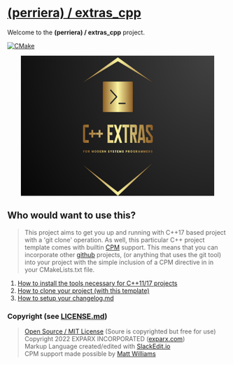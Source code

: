 

# [(perriera) / extras_cpp](https://github.com/perriera/extras_cpp)

Welcome to the **(perriera) / extras_cpp** project.

[![CMake](https://github.com/mattcoding4days/extras/actions/workflows/cmake.yml/badge.svg?branch=dev)](https://github.com/mattcoding4days/extras/actions/workflows/cmake.yml)

<div align="center">
  <img width="442" height="320" src="assets/extras.png">
  <br>
</div>

## Who would want to use this?

> This project aims to get you up and running with C++17 based project with a 'git clone' operation. As well, this particular C++ project template comes with builtin [CPM](https://github.com/cpm-cmake/CPM.cmake) support. This means that you can incorporate other [github](https://github.com) projects, (or anything that uses the git tool) into your project with the simple inclusion of a CPM directive in in your CMakeLists.txt file.

 1. [How to install the tools necessary for C++11/17 projects](https://github.com/perriera/extras_cpp/blob/dev/docs/INSTALL.md)
 2. [How to clone your project (with this template)](https://github.com/perriera/extras_cpp/blob/dev/docs/CLONE.md)
 3. [How to setup your changelog.md](https://github.com/perriera/extras_cpp/blob/dev/docs/CHANGELOG.md)

### Copyright (see [LICENSE.md](https://github.com/perriera/extras_cpp/blob/dev/LICENSE.md))
> [Open Source / MIT License](https://opensource.org/licenses/MIT) (Soure is copyrighted but free for use)<br/>
> Copyright 2022 EXPARX INCORPORATED ([exparx.com](https://www.exparx.com/))<br/>
> Markup Language created/edited with [SlackEdit.io](https://stackedit.io/app#)<br/>
> CPM support made possible by [Matt Williams](Matt@programmer)<br/>

